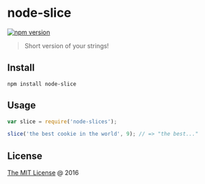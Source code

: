 # node-slice

[![npm version](https://badge.fury.io/js/node-slice.svg)](https://badge.fury.io/js/node-slice)

> Short version of your strings!

## Install

```
npm install node-slice
```

## Usage

```js
var slice = require('node-slices');

slice('the best cookie in the world', 9); // => "the best..."
```

## License

[The MIT License](http://piecioshka.mit-license.org) @ 2016
